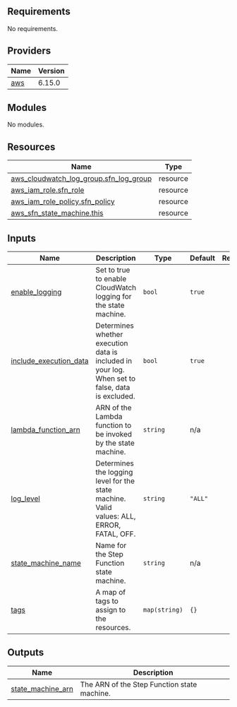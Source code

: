## Requirements

No requirements.

## Providers

| Name | Version |
|------|---------|
| <a name="provider_aws"></a> [aws](#provider\_aws) | 6.15.0 |

## Modules

No modules.

## Resources

| Name | Type |
|------|------|
| [aws_cloudwatch_log_group.sfn_log_group](https://registry.terraform.io/providers/hashicorp/aws/latest/docs/resources/cloudwatch_log_group) | resource |
| [aws_iam_role.sfn_role](https://registry.terraform.io/providers/hashicorp/aws/latest/docs/resources/iam_role) | resource |
| [aws_iam_role_policy.sfn_policy](https://registry.terraform.io/providers/hashicorp/aws/latest/docs/resources/iam_role_policy) | resource |
| [aws_sfn_state_machine.this](https://registry.terraform.io/providers/hashicorp/aws/latest/docs/resources/sfn_state_machine) | resource |

## Inputs

| Name | Description | Type | Default | Required |
|------|-------------|------|---------|:--------:|
| <a name="input_enable_logging"></a> [enable\_logging](#input\_enable\_logging) | Set to true to enable CloudWatch logging for the state machine. | `bool` | `true` | no |
| <a name="input_include_execution_data"></a> [include\_execution\_data](#input\_include\_execution\_data) | Determines whether execution data is included in your log. When set to false, data is excluded. | `bool` | `true` | no |
| <a name="input_lambda_function_arn"></a> [lambda\_function\_arn](#input\_lambda\_function\_arn) | ARN of the Lambda function to be invoked by the state machine. | `string` | n/a | yes |
| <a name="input_log_level"></a> [log\_level](#input\_log\_level) | Determines the logging level for the state machine. Valid values: ALL, ERROR, FATAL, OFF. | `string` | `"ALL"` | no |
| <a name="input_state_machine_name"></a> [state\_machine\_name](#input\_state\_machine\_name) | Name for the Step Function state machine. | `string` | n/a | yes |
| <a name="input_tags"></a> [tags](#input\_tags) | A map of tags to assign to the resources. | `map(string)` | `{}` | no |

## Outputs

| Name | Description |
|------|-------------|
| <a name="output_state_machine_arn"></a> [state\_machine\_arn](#output\_state\_machine\_arn) | The ARN of the Step Function state machine. |
